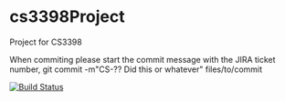 cs3398Project
=============

Project for CS3398

When commiting please start the commit message with the JIRA ticket number, git commit -m"CS-?? Did this or whatever" files/to/commit

[![Build Status](http://jenkins.colingalindo.ddns.us/job/cs3398Project/badge/icon)](http://jenkins.colingalindo.ddns.us/job/cs3398Project/)
